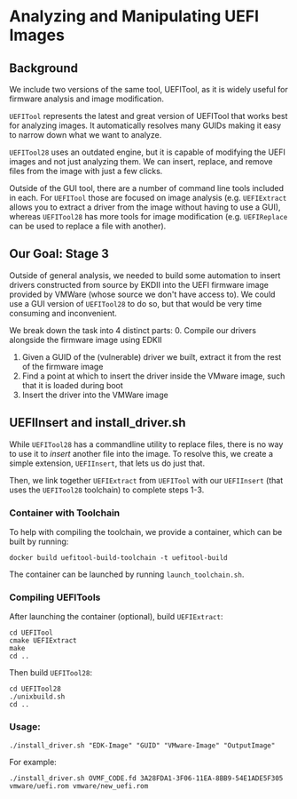 # Analyzing and Manipulating UEFI Images

## Background
We include two versions of the same tool, UEFITool, as it is widely useful for firmware analysis and image modification.

`UEFITool` represents the latest and great version of UEFITool that works best for analyzing images.
It automatically resolves many GUIDs making it easy to narrow down what we want to analyze. 

`UEFITool28` uses an outdated engine, but it is capable of modifying the UEFI images and not just analyzing them.
We can insert, replace, and remove files from the image with just a few clicks.

Outside of the GUI tool, there are a number of command line tools included in each.
For `UEFITool` those are focused on image analysis (e.g. `UEFIExtract` allows you to extract a driver from the image without having to use a GUI),
whereas `UEFITool28` has more tools for image modification (e.g. `UEFIReplace` can be used to replace a file with another).


## Our Goal: Stage 3
Outside of general analysis, we needed to build some automation to insert drivers constructed from source by EKDII into the UEFI firmware image provided by VMWare (whose source we don't have access to).
We could use a GUI version of `UEFITool28` to do so, but that would be very time consuming and inconvenient.

We break down the task into 4 distinct parts:
0. Compile our drivers alongside the firmware image using EDKII
1. Given a GUID of the (vulnerable) driver we built, extract it from the rest of the firmware image
2. Find a point at which to insert the driver inside the VMware image, such that it is loaded during boot
3. Insert the driver into the VMWare image

## UEFIInsert and install_driver.sh
While `UEFITool28` has a commandline utility to replace files, there is no way to use it to *insert* another file into the image.
To resolve this, we create a simple extension, `UEFIInsert`, that lets us do just that.

Then, we link together `UEFIExtract` from `UEFITool` with our `UEFIInsert` (that uses the `UEFITool28` toolchain) to complete steps 1-3.

### Container with Toolchain
To help with compiling the toolchain, we provide a container, which can be built by running:

```console
docker build uefitool-build-toolchain -t uefitool-build
```

The container can  be launched by running `launch_toolchain.sh`.

### Compiling UEFITools
After launching the container (optional), build `UEFIExtract`:

```console
cd UEFITool
cmake UEFIExtract
make
cd ..
```

Then build `UEFITool28`:
```console
cd UEFITool28
./unixbuild.sh
cd ..
```

### Usage:
`./install_driver.sh "EDK-Image" "GUID" "VMware-Image" "OutputImage"`

For example:
```
./install_driver.sh OVMF_CODE.fd 3A28FDA1-3F06-11EA-8BB9-54E1ADE5F305 vmware/uefi.rom vmware/new_uefi.rom
```

